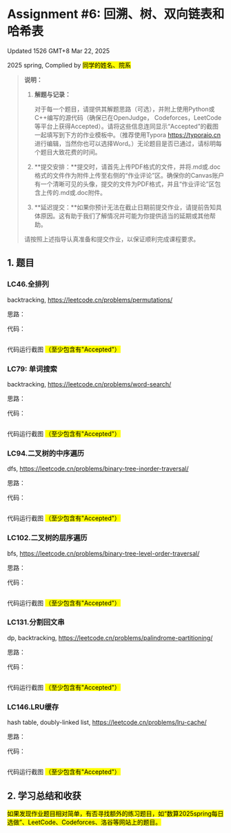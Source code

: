 # Assignment #6: 回溯、树、双向链表和哈希表

Updated 1526 GMT+8 Mar 22, 2025

2025 spring, Complied by <mark>同学的姓名、院系</mark>



> **说明：**
>
> 1. **解题与记录：**
>
>    对于每一个题目，请提供其解题思路（可选），并附上使用Python或C++编写的源代码（确保已在OpenJudge， Codeforces，LeetCode等平台上获得Accepted）。请将这些信息连同显示“Accepted”的截图一起填写到下方的作业模板中。（推荐使用Typora https://typoraio.cn 进行编辑，当然你也可以选择Word。）无论题目是否已通过，请标明每个题目大致花费的时间。
>
> 2. **提交安排：**提交时，请首先上传PDF格式的文件，并将.md或.doc格式的文件作为附件上传至右侧的“作业评论”区。确保你的Canvas账户有一个清晰可见的头像，提交的文件为PDF格式，并且“作业评论”区包含上传的.md或.doc附件。
>
> 3. **延迟提交：**如果你预计无法在截止日期前提交作业，请提前告知具体原因。这有助于我们了解情况并可能为你提供适当的延期或其他帮助。 
>
> 请按照上述指导认真准备和提交作业，以保证顺利完成课程要求。



## 1. 题目

### LC46.全排列

backtracking, https://leetcode.cn/problems/permutations/

思路：



代码：

```python

```



代码运行截图 <mark>（至少包含有"Accepted"）</mark>





### LC79: 单词搜索

backtracking, https://leetcode.cn/problems/word-search/

思路：



代码：

```python

```



代码运行截图 <mark>（至少包含有"Accepted"）</mark>





### LC94.二叉树的中序遍历

dfs, https://leetcode.cn/problems/binary-tree-inorder-traversal/

思路：



代码：

```python

```



代码运行截图 <mark>（至少包含有"Accepted"）</mark>





### LC102.二叉树的层序遍历

bfs, https://leetcode.cn/problems/binary-tree-level-order-traversal/

思路：



代码：

```python

```



代码运行截图 <mark>（至少包含有"Accepted"）</mark>





### LC131.分割回文串

dp, backtracking, https://leetcode.cn/problems/palindrome-partitioning/

思路：



代码：

```python

```



代码运行截图 <mark>（至少包含有"Accepted"）</mark>





### LC146.LRU缓存

hash table, doubly-linked list, https://leetcode.cn/problems/lru-cache/

思路：



代码：

```python

```



代码运行截图 <mark>（至少包含有"Accepted"）</mark>





## 2. 学习总结和收获

<mark>如果发现作业题目相对简单，有否寻找额外的练习题目，如“数算2025spring每日选做”、LeetCode、Codeforces、洛谷等网站上的题目。</mark>











